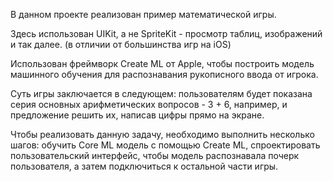 В данном проекте реализован пример математической игры.

Здесь использован UIKit, а не SpriteKit - просмотр таблиц, изображений и так далее. (в отличии от большинства игр на iOS)

Использован фреймворк Create ML от Apple, чтобы построить модель машинного обучения для распознавания рукописного ввода от игрока.

Суть игры заключается в следующем: пользователям будет показана серия основных арифметических вопросов - 3 + 6, например, и предложение решить их, написав цифры прямо на экране.

Чтобы реализовать данную задачу, необходимо выполнить несколько шагов: обучить Core ML модель с помощью Create ML, спроектировать пользовательский интерфейс, чтобы модель распознавала почерк пользователя, а затем подключиться к остальной части игры.